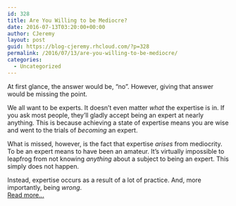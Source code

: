 ```yaml
---
id: 328
title: Are You Willing to be Mediocre?
date: 2016-07-13T03:20:00+00:00
author: CJeremy
layout: post
guid: https://blog-cjeremy.rhcloud.com/?p=328
permalink: /2016/07/13/are-you-willing-to-be-mediocre/
categories:
  - Uncategorized
---
```

At first glance, the answer would be, &#8220;no&#8221;. However, giving that answer would be missing the point.

We all want to be experts. It doesn&#8217;t even matter _what_ the expertise is in. If you ask most people, they&#8217;ll gladly accept being an expert at nearly anything. This is because achieving a state of expertise means you are wise and went to the trials of _becoming_ an expert.

What is missed, however, is the fact that expertise _arises_ from mediocrity. To be an expert means to have been an amateur. It&#8217;s virtually impossible to leapfrog from not knowing _anything_ about a subject to being an expert. This simply does not happen.

Instead, expertise occurs as a result of a lot of practice. And, more importantly, being _wrong_. <span class="post-teaser-more">&nbsp;<br /><a href="http://blog-cjeremy.rhcloud.com/2016/07/13/are-you-willing-to-be-mediocre/" title="Permanent Link: Are You Willing to be Mediocre?" rel="bookmark">Read more...</br></span></p>